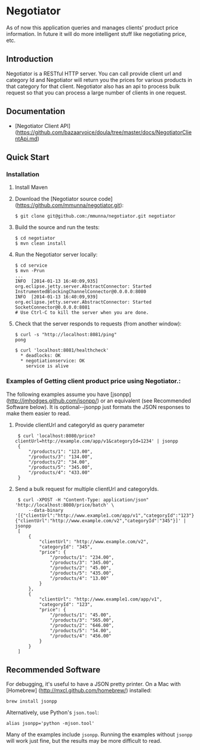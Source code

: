 Negotiator
======

As of now this application queries and manages clients' product price information.
In future it will do more intelligent stuff like negotiating price, etc.

Introduction
------------

Negotiator is a RESTful HTTP server. You can call provide client url and category Id and Negotiator will return you the prices for various products in that category for that client.
Negotiator also has an api to process bulk request so that you can process a large number of clients in one request.

Documentation
-------------
* [Negotiator Client API] (https://github.com/bazaarvoice/doula/tree/master/docs/NegotiatorClientApi.md)

Quick Start
-----------

### Installation

1.  Install Maven

2.  Download the [Negotiator source code] (https://github.com/mmunna/negotiator.git):

        $ git clone git@github.com:/mmunna/negotiator.git negotiator

3.  Build the source and run the tests:

        $ cd negotiator
        $ mvn clean install

4.  Run the Negotiator server locally:

        $ cd service
        $ mvn -Prun
        ...
        INFO  [2014-01-13 16:40:09,935] org.eclipse.jetty.server.AbstractConnector: Started InstrumentedBlockingChannelConnector@0.0.0.0:8080
        INFO  [2014-01-13 16:40:09,939] org.eclipse.jetty.server.AbstractConnector: Started SocketConnector@0.0.0.0:8081
        # Use Ctrl-C to kill the server when you are done.

5.  Check that the server responds to requests (from another window):

        $ curl -s "http://localhost:8081/ping"
        pong

        $ curl 'localhost:8081/healthcheck'
          * deadlocks: OK
          * negotiationservice: OK
            service is alive


### Examples of Getting client product price using Negotiator.:

The following examples assume you have [jsonpp] (http://jmhodges.github.com/jsonpp/) or an equivalent (see Recommended
Software below).  It is optional--jsonpp just formats the JSON responses to make them easier to read.

1. Provide clientUrl and categoryId as query parameter

        $ curl 'localhost:8080/price?clientUrl=http://example.com/app/v1&categoryId=1234' | jsonpp
        {
            "/products/1": "123.00",
            "/products/3": "134.00",
            "/products/2": "34.00",
            "/products/5": "345.00",
            "/products/4": "433.00"
        }

2. Send a bulk request for multiple clientUrl and categoryIds.

        $ curl -XPOST -H "Content-Type: application/json" 'http://localhost:8080/price/batch' \
            --data-binary '[{"clientUrl":"http://www.example1.com/app/v1","categoryId":"123"},{"clientUrl":"http://www.example.com/v2","categoryId":"345"}]' | jsonpp
        [
            {
                "clientUrl": "http://www.example.com/v2",
                "categoryId": "345",
                "price": {
                    "/products/1": "234.00",
                    "/products/3": "345.00",
                    "/products/2": "45.00",
                    "/products/5": "435.00",
                    "/products/4": "13.00"
                }
            },
            {
                "clientUrl": "http://www.example1.com/app/v1",
                "categoryId": "123",
                "price": {
                    "/products/1": "45.00",
                    "/products/3": "565.00",
                    "/products/2": "646.00",
                    "/products/5": "54.00",
                    "/products/4": "456.00"
                }
            }
        ]


Recommended Software
--------------------

For debugging, it's useful to have a JSON pretty printer.  On a Mac with [Homebrew] (http://mxcl.github.com/homebrew/)
installed:

    brew install jsonpp

Alternatively, use Python's `json.tool`:

    alias jsonpp='python -mjson.tool'

Many of the examples include `jsonpp`.  Running the examples without `jsonpp` will work just fine, but the results may
be more difficult to read.

